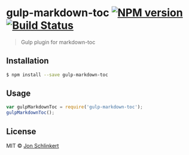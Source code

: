 # gulp-markdown-toc [![NPM version](https://badge.fury.io/js/gulp-markdown-toc.svg)](https://npmjs.org/package/gulp-markdown-toc) [![Build Status](https://travis-ci.org/jonschlinkert/gulp-markdown-toc.svg?branch=master)](https://travis-ci.org/jonschlinkert/gulp-markdown-toc)

> Gulp plugin for markdown-toc

<!-- toc -->

## Installation

```sh
$ npm install --save gulp-markdown-toc
```

## Usage

```js
var gulpMarkdownToc = require('gulp-markdown-toc');
gulpMarkdownToc();
```

## License

MIT © [Jon Schlinkert](https://github.com/jonschlinkert)
